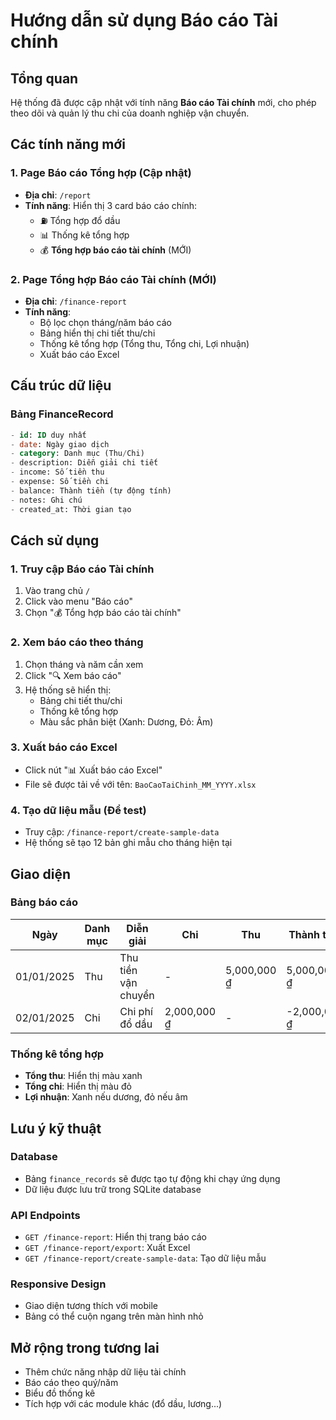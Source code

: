 # Hướng dẫn sử dụng Báo cáo Tài chính

## Tổng quan
Hệ thống đã được cập nhật với tính năng **Báo cáo Tài chính** mới, cho phép theo dõi và quản lý thu chi của doanh nghiệp vận chuyển.

## Các tính năng mới

### 1. Page Báo cáo Tổng hợp (Cập nhật)
- **Địa chỉ**: `/report`
- **Tính năng**: Hiển thị 3 card báo cáo chính:
  - ⛽ Tổng hợp đổ dầu
  - 📊 Thống kê tổng hợp  
  - 💰 **Tổng hợp báo cáo tài chính** (MỚI)

### 2. Page Tổng hợp Báo cáo Tài chính (MỚI)
- **Địa chỉ**: `/finance-report`
- **Tính năng**:
  - Bộ lọc chọn tháng/năm báo cáo
  - Bảng hiển thị chi tiết thu/chi
  - Thống kê tổng hợp (Tổng thu, Tổng chi, Lợi nhuận)
  - Xuất báo cáo Excel

## Cấu trúc dữ liệu

### Bảng FinanceRecord
```sql
- id: ID duy nhất
- date: Ngày giao dịch
- category: Danh mục (Thu/Chi)
- description: Diễn giải chi tiết
- income: Số tiền thu
- expense: Số tiền chi
- balance: Thành tiền (tự động tính)
- notes: Ghi chú
- created_at: Thời gian tạo
```

## Cách sử dụng

### 1. Truy cập Báo cáo Tài chính
1. Vào trang chủ `/`
2. Click vào menu "Báo cáo" 
3. Chọn "💰 Tổng hợp báo cáo tài chính"

### 2. Xem báo cáo theo tháng
1. Chọn tháng và năm cần xem
2. Click "🔍 Xem báo cáo"
3. Hệ thống sẽ hiển thị:
   - Bảng chi tiết thu/chi
   - Thống kê tổng hợp
   - Màu sắc phân biệt (Xanh: Dương, Đỏ: Âm)

### 3. Xuất báo cáo Excel
- Click nút "📊 Xuất báo cáo Excel"
- File sẽ được tải về với tên: `BaoCaoTaiChinh_MM_YYYY.xlsx`

### 4. Tạo dữ liệu mẫu (Để test)
- Truy cập: `/finance-report/create-sample-data`
- Hệ thống sẽ tạo 12 bản ghi mẫu cho tháng hiện tại

## Giao diện

### Bảng báo cáo
| Ngày | Danh mục | Diễn giải | Chi | Thu | Thành tiền |
|------|----------|-----------|-----|-----|------------|
| 01/01/2025 | Thu | Thu tiền vận chuyển | - | 5,000,000 ₫ | 5,000,000 ₫ |
| 02/01/2025 | Chi | Chi phí đổ dầu | 2,000,000 ₫ | - | -2,000,000 ₫ |

### Thống kê tổng hợp
- **Tổng thu**: Hiển thị màu xanh
- **Tổng chi**: Hiển thị màu đỏ  
- **Lợi nhuận**: Xanh nếu dương, đỏ nếu âm

## Lưu ý kỹ thuật

### Database
- Bảng `finance_records` sẽ được tạo tự động khi chạy ứng dụng
- Dữ liệu được lưu trữ trong SQLite database

### API Endpoints
- `GET /finance-report`: Hiển thị trang báo cáo
- `GET /finance-report/export`: Xuất Excel
- `GET /finance-report/create-sample-data`: Tạo dữ liệu mẫu

### Responsive Design
- Giao diện tương thích với mobile
- Bảng có thể cuộn ngang trên màn hình nhỏ

## Mở rộng trong tương lai
- Thêm chức năng nhập dữ liệu tài chính
- Báo cáo theo quý/năm
- Biểu đồ thống kê
- Tích hợp với các module khác (đổ dầu, lương...)
